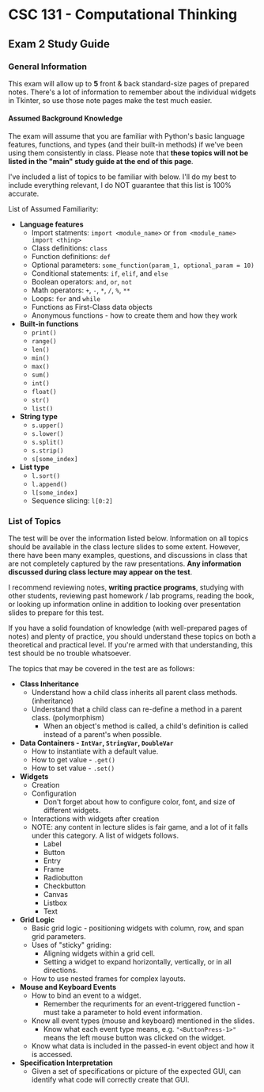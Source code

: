 # CSC 131 - Computational Thinking
## Exam 2 Study Guide
### General Information
This exam will allow up to **5** front & back standard-size pages of prepared notes. There's a lot of information to remember about the individual widgets in Tkinter, so use those note pages make the test much easier.

#### Assumed Background Knowledge

The exam will assume that you are familiar with Python's basic language features, functions, and types (and their built-in methods) if we've been using them consistently in class. Please note that **these topics will not be listed in the "main" study guide at the end of this page**.

I've included a list of topics to be familiar with below. I'll do my best to include everything relevant, I do NOT guarantee that this list is 100% accurate.

List of Assumed Familiarity:
 * **Language features**
     * Import statments: `import <module_name>` or `from <module_name> import <thing>`
     * Class definitions: `class`
     * Function definitions: `def`
     * Optional parameters: `some_function(param_1, optional_param = 10)`
     * Conditional statements: `if`, `elif`, and `else`
     * Boolean operators: `and`, `or`, `not`
     * Math operators: `+`, `-`, `*`, `/`, `%`, `**`
     * Loops: `for` and `while`
     * Functions as First-Class data objects
     * Anonymous functions - how to create them and how they work
 * **Built-in functions**
     * `print()`
     * `range()`
     * `len()`
     * `min()`
     * `max()`
     * `sum()`
     * `int()`
     * `float()`
     * `str()`
     * `list()`
 * **String type**
     * `s.upper()`
     * `s.lower()`
     * `s.split()`
     * `s.strip()`
     * `s[some_index]`
 * **List type**
     * `l.sort()`
     * `l.append()`
     * `l[some_index]`
     * Sequence slicing: `l[0:2]`

### List of Topics

The test will be over the information listed below. Information on all topics should be available in the class lecture slides to some extent. However, there have been many examples, questions, and discussions in class that are not completely captured by the raw presentations. **Any information discussed during class lecture may appear on the test**.

I recommend reviewing notes, **writing practice programs**, studying with other students, reviewing past homework / lab programs, reading the book, or looking up information online in addition to looking over presentation slides to prepare for this test.

If you have a solid foundation of knowledge (with well-prepared pages of notes) and plenty of practice, you should understand these topics on both a theoretical and practical level. If you're armed with that understanding, this test should be no trouble whatsoever.

The topics that may be covered in the test are as follows:
 * **Class Inheritance**
     * Understand how a child class inherits all parent class methods. (inheritance)
     * Understand that a child class can re-define a method in a parent class. (polymorphism)
         * When an object's method is called, a child's definition is called instead of a parent's when possible.
 * **Data Containers - `IntVar`, `StringVar`, `DoubleVar`**
     * How to instantiate with a default value.
     * How to get value - `.get()`
     * How to set value - `.set()`
 * **Widgets**
     * Creation
     * Configuration
         * Don't forget about how to configure color, font, and size of different widgets.
     * Interactions with widgets after creation
     * NOTE: any content in lecture slides is fair game, and a lot of it falls under this category. A list of widgets follows.
         * Label
         * Button
         * Entry
         * Frame
         * Radiobutton
         * Checkbutton
         * Canvas
         * Listbox
         * Text
 * **Grid Logic**
     * Basic grid logic - positioning widgets with column, row, and span grid parameters.
     * Uses of "sticky" griding:
         * Aligning widgets within a grid cell.
         * Setting a widget to expand horizontally, vertically, or in all directions.
     * How to use nested frames for complex layouts.
 * **Mouse and Keyboard Events**
     * How to bind an event to a widget.
         * Remember the requriments for an event-triggered function - must take a parameter to hold event information.
     * Know all event types (mouse and keyboard) mentioned in the slides.
         * Know what each event type means, e.g. `"<ButtonPress-1>"` means the left mouse button was clicked on the widget.
     * Know what data is included in the passed-in event object and how it is accessed.
 * **Specification Interpretation**
     * Given a set of specifications or picture of the expected GUI, can identify what code will correctly create that GUI.
